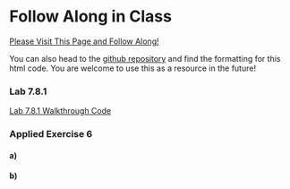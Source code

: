# Follow Along in Class

[Please Visit This Page and Follow Along!](/code/polyandstepR.html)

You can also head to the [github repository](https://github.com/griffinsalyer/team13tp1.github.io) and find the formatting for this html code. You are welcome to use this as a resource in the future!

### Lab 7.8.1
 
[Lab 7.8.1 Walkthrough Code](/code/G13_TP1.R)

### Applied Exercise 6

#### a)


#### b)
